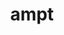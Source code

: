 ---
title: "ampt"
layout: cache
categories: [package, develop]
meta: {"compilers": ["none"], "num_specs": 5, "num_specs_by_stack": {"hep": 5, "root": 5}, "oss": ["ubuntu22.04"], "platforms": ["linux"], "stacks": ["hep", "root"], "targets": ["x86_64_v3"], "versions": ["2.26-t9b_atlas"]}
spec_details: [{"compiler": "none", "hash": "2yjtivlbyzhkstihgrozvpkqxb4op3uj", "os": "ubuntu22.04", "platform": "linux", "size": "-", "stacks": ["hep", "root"], "target": "x86_64_v3", "variants": ["build_system=makefile", "patches:=7a9a4f1"], "versions": ["2.26-t9b_atlas"]}, {"compiler": "none", "hash": "fo65z5vtqcxko4jbz26bouisgvtyjpud", "os": "ubuntu22.04", "platform": "linux", "size": "-", "stacks": ["hep", "root"], "target": "x86_64_v3", "variants": ["build_system=makefile", "patches:=7a9a4f1"], "versions": ["2.26-t9b_atlas"]}, {"compiler": "none", "hash": "p4adsqugxcmkshbmhoowvy2oixtedvkd", "os": "ubuntu22.04", "platform": "linux", "size": "-", "stacks": ["hep", "root"], "target": "x86_64_v3", "variants": ["build_system=makefile", "patches:=7a9a4f1"], "versions": ["2.26-t9b_atlas"]}, {"compiler": "none", "hash": "raicsyjxg4f663bx6xgfssb3aooia2jq", "os": "ubuntu22.04", "platform": "linux", "size": "-", "stacks": ["hep", "root"], "target": "x86_64_v3", "variants": ["build_system=makefile", "patches:=7a9a4f1"], "versions": ["2.26-t9b_atlas"]}, {"compiler": "none", "hash": "x7x6rp2h44fyxlsyudlrvmwlt3sfwrby", "os": "ubuntu22.04", "platform": "linux", "size": "-", "stacks": ["hep", "root"], "target": "x86_64_v3", "variants": ["build_system=makefile", "patches:=7a9a4f1"], "versions": ["2.26-t9b_atlas"]}]
---